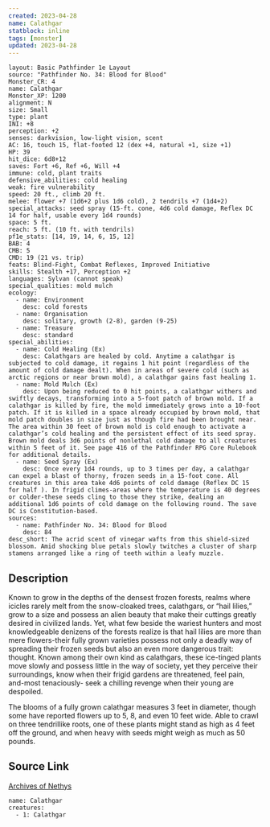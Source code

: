 ```yaml
---
created: 2023-04-28
name: Calathgar
statblock: inline
tags: [monster]
updated: 2023-04-28
---
```

```statblock
layout: Basic Pathfinder 1e Layout
source: "Pathfinder No. 34: Blood for Blood"
Monster_CR: 4
name: Calathgar
Monster_XP: 1200
alignment: N
size: Small
type: plant
INI: +8
perception: +2
senses: darkvision, low-light vision, scent
AC: 16, touch 15, flat-footed 12 (dex +4, natural +1, size +1)
HP: 39
hit_dice: 6d8+12
saves: Fort +6, Ref +6, Will +4
immune: cold, plant traits
defensive_abilities: cold healing
weak: fire vulnerability
speed: 20 ft., climb 20 ft.
melee: flower +7 (1d6+2 plus 1d6 cold), 2 tendrils +7 (1d4+2)
special_attacks: seed spray (15-ft. cone, 4d6 cold damage, Reflex DC 14 for half, usable every 1d4 rounds)
space: 5 ft.
reach: 5 ft. (10 ft. with tendrils)
pf1e_stats: [14, 19, 14, 6, 15, 12]
BAB: 4
CMB: 5
CMD: 19 (21 vs. trip)
feats: Blind-Fight, Combat Reflexes, Improved Initiative
skills: Stealth +17, Perception +2
languages: Sylvan (cannot speak)
special_qualities: mold mulch
ecology:
  - name: Environment
    desc: cold forests
  - name: Organisation
    desc: solitary, growth (2-8), garden (9-25)
  - name: Treasure
    desc: standard
special_abilities:
  - name: Cold Healing (Ex)
    desc: Calathgars are healed by cold. Anytime a calathgar is subjected to cold damage, it regains 1 hit point (regardless of the amount of cold damage dealt). When in areas of severe cold (such as arctic regions or near brown mold), a calathgar gains fast healing 1.
  - name: Mold Mulch (Ex)
    desc: Upon being reduced to 0 hit points, a calathgar withers and swiftly decays, transforming into a 5-foot patch of brown mold. If a calathgar is killed by fire, the mold immediately grows into a 10-foot patch. If it is killed in a space already occupied by brown mold, that mold patch doubles in size just as though fire had been brought near. The area within 30 feet of brown mold is cold enough to activate a calathgar’s cold healing and the persistent effect of its seed spray. Brown mold deals 3d6 points of nonlethal cold damage to all creatures within 5 feet of it. See page 416 of the Pathfinder RPG Core Rulebook for additional details.
  - name: Seed Spray (Ex)
    desc: Once every 1d4 rounds, up to 3 times per day, a calathgar can expel a blast of thorny, frozen seeds in a 15-foot cone. All creatures in this area take 4d6 points of cold damage (Reflex DC 15 for half ). In frigid climes-areas where the temperature is 40 degrees or colder-these seeds cling to those they strike, dealing an additional 1d6 points of cold damage on the following round. The save DC is Constitution-based.
sources:
  - name: Pathfinder No. 34: Blood for Blood
    desc: 84
desc_short: The acrid scent of vinegar wafts from this shield-sized blossom. Amid shocking blue petals slowly twitches a cluster of sharp stamens arranged like a ring of teeth within a leafy muzzle.
```
## Description
Known to grow in the depths of the densest frozen forests, realms where icicles rarely melt from the snow-cloaked trees, calathgars, or “hail lilies,” grow to a size and possess an alien beauty that make their cuttings greatly desired in civilized lands. Yet, what few beside the wariest hunters and most knowledgeable denizens of the forests realize is that hail lilies are more than mere flowers-their fully grown varieties possess not only a deadly way of spreading their frozen seeds but also an even more dangerous trait: thought. Known among their own kind as calathgars, these ice-tinged plants move slowly and possess little in the way of society, yet they perceive their surroundings, know when their frigid gardens are threatened, feel pain, and-most tenaciously- seek a chilling revenge when their young are despoiled.

The blooms of a fully grown calathgar measures 3 feet in diameter, though some have reported flowers up to 5, 8, and even 10 feet wide. Able to crawl on three tendrillike roots, one of these plants might stand as high as 4 feet off the ground, and when heavy with seeds might weigh as much as 50 pounds.
## Source Link
[Archives of Nethys](https://aonprd.com/MonsterDisplay.aspx?ItemName=Calathgar)
```encounter-table
name: Calathgar
creatures:
  - 1: Calathgar
```
